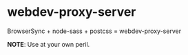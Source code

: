 # webdev-proxy-server
BrowserSync + node-sass + postcss = webdev-proxy-server

__NOTE__: Use at your own peril.
